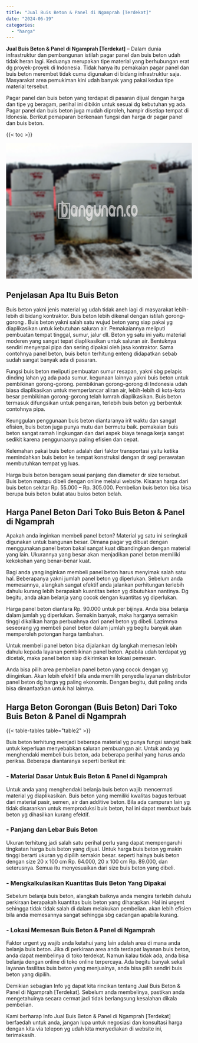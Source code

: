 ```yaml
---
title: "Jual Buis Beton & Panel di Ngamprah [Terdekat]"
date: "2024-06-19"
categories: 
  - "harga"
---
```


**Jual Buis Beton & Panel di Ngamprah \[Terdekat\]** – Dalam dunia infrastruktur dan pembangunan istilah pagar panel dan buis beton udah tidak heran lagi. Keduanya merupakan tipe material yang berhubungan erat dg proyek-proyek di Indonesia. Tidak hanya itu pemakaian pagar panel dan buis beton merembet tidak cuma digunakan di bidang infrastruktur saja. Masyarakat area pemukiman kini udah banyak yang pakai kedua tipe material tersebut.

Pagar panel dan buis beton yang terdapat di pasaran dijual dengan harga dan tipe yg beragam, perihal ini dibikin untuk sesuai dg kebutuhan yg ada. Pagar panel dan buis beton juga mudah diproleh, hampir disetiap tempat di Idonesia. Berikut pemaparan berkenaan fungsi dan harga dr pagar panel dan buis beton.

{{< toc >}}

![Jual Buis Beton & Panel di Ngamprah [Terdekat]](/images/jual-panel-buis-beton-murah-52.png)

## Penjelasan Apa Itu Buis Beton

Buis beton yakni jenis material yg udah tidak aneh lagi di masyarakat lebih-lebih di bidang kontraktor. Buis beton lebih dikenal dengan istilah gorong-gorong . Buis beton yakni salah satu wujud beton yang siap pakai yg diaplikasikan untuk kebutuhan saluran air. Pemakaiannya meliputi pembuatan tempat tinggal, sumur, jalur dll. Beton yg satu ini yaitu material moderen yang sangat tepat diaplikasikan untuk saluran air. Bentuknya sendiri menyerpai pipa dan sering dipakai oleh jasa kontraktor. Sama contohnya panel beton, buis beton terhitung enteng didapatkan sebab sudah sangat banyak ada di pasaran.

Fungsi buis beton meliputi pembuatan sumur resapan, yakni sbg pelapis dinding lahan yg ada pada sumur. kegunaan lainnya yakni buis beton untuk pembikinan gorong-gorong. pembikinan gorong-gorong di Indonesia udah biasa diaplikasikan untuk memperlancar aliran air, lebih-lebih di kota-kota besar pembikinan gorong-gorong telah lumrah diaplikasikan. Buis beton termasuk difungsikan untuk pengairan, terlebih buis beton yg berbentuk contohnya pipa.

Keunggulan penggunaan buis beton diantaranya irit waktu dan sangat efisien, buis beton juga punya mutu dan bermutu baik. pemakaian buis beton sangat ramah lingkungan dan dari aspek biaya tenaga kerja sangat sedikit karena penggunaanya paling efisien dan cepat.

Kelemahan pakai buis beton adalah dari faktor transportasi yaitu ketika memindahkan buis beton ke tempat konstruksi dengan dr segi perawatan membutuhkan tempat yg luas.

Harga buis beton beragam seuai panjang dan diameter dr size tersebut. Buis beton mampu dibeli dengan online melalui website. Kisaran harga dari buis beton sekitar Rp. 55.000 – Rp. 305.000. Pembelian buis beton bisa bisa berupa buis beton bulat atau buios beton belah.

## Harga Panel Beton Dari Toko Buis Beton & Panel di Ngamprah

Apakah anda inginkan membeli panel beton? Material yg satu ini seringkali digunakan untuk bangunan besar. Dimana pagar yg dibuat dengan menggunakan panel beton bakal sangat kuat dibandingkan dengan material yang lain. Ukurannya yang besar akan menjadikan panel beton memiliki kekokohan yang benar-benar kuat.

Bagi anda yang inginkan membeli panel beton harus menyimak salah satu hal. Beberapanya yakni jumlah panel beton yg diperlukan. Sebelum anda memesannya, alangkah sangat efektif anda jalankan perhitungan terlebih dahulu kurang lebih berapakah kuantitas beton yg dibutuhkan nantinya. Dg begitu, anda akan belanja yang cocok dengan kuantitas yg diperlukan.

Harga panel beton diantara Rp. 90.000 untuk per bijinya. Anda bisa belanja dalam jumlah yg diperlukan. Semakin banyak, maka harganya semakin tinggi dikalikan harga perbuahnya dari panel beton yg dibeli. Lazimnya seseorang yg membeli panel beton dalam jumlah yg begitu banyak akan memperoleh potongan harga tambahan.

Untuk membeli panel beton bisa dijalankan dg langkah memesan lebih dahulu kepada layanan pembikinan panel beton. Apabila udah terdapat yg dicetak, maka panel beton siap dikirimkan ke lokasi pemesan.

Anda bisa pilih area pembelian panel beton yang cocok dengan yg diinginkan. Akan lebih efektif bila anda memilih penyedia layanan distributor panel beton dg harga yg paling ekonomis. Dengan begitu, duit paling anda bisa dimanfaatkan untuk hal lainnya.

## Harga Beton Gorongan (Buis Beton) Dari Toko Buis Beton & Panel di Ngamprah

{{< table-tables table="table2" >}}

Buis beton terhitung menjadi beberapa material yg punya fungsi sangat baik untuk keperluan menyebabkan saluran pembuangan air. Untuk anda yg menghendaki membeli buis beton, ada beberapa perihal yang harus anda periksa. Beberapa diantaranya seperti berikut ini:

### \- Material Dasar Untuk Buis Beton & Panel di Ngamprah

Untuk anda yang menghendaki belanja buis beton wajib mencermati material yg diaplikasikan. Buis beton yang memiliki kwalitas bagus terbuat dari material pasir, semen, air dan additive beton. Bila ada campuran lain yg tidak disarankan untuk memproduksi buis beton, hal ini dapat membuat buis beton yg dihasilkan kurang efektif.

### \- Panjang dan Lebar Buis Beton

Ukuran terhitung jadi salah satu perihal perlu yang dapat mempengaruhi tingkatan harga buis beton yang dijual. Untuk harga buis beton yg makin tinggi berarti ukuran yg dipilih semakin besar. seperti halnya buis beton dengan size 20 x 100 cm Rp. 64.000, 20 x 100 cm Rp. 89.000, dan seterusnya. Semua itu menyesuaikan dari size buis beton yang dibeli.

### \- Mengkalkulasikan Kuantitas Buis Beton Yang Dipakai

Sebelum belanja buis beton, alangkah baiknya anda mengira terlebih dahulu perkiraan berapakah kuantitas buis beton yang diharapkan. Hal ini urgent sehingga tidak tidak salah di dalam melakukan pembelian. akan lebih efisien bila anda memesannya sangat sehingga sbg cadangan apabila kurang.

### \- Lokasi Memesan Buis Beton & Panel di Ngamprah

Faktor urgent yg wajib anda ketahui yang lain adalah area di mana anda belanja buis beton. Jika di perkiraan area anda terdapat layanan buis beton, anda dapat membelinya di toko terdekat. Namun kalau tidak ada, anda bisa belanja dengan online di toko online terpercaya. Ada begitu banyak sekali layanan fasilitas buis beton yang menjualnya, anda bisa pilih sendiri buis beton yang dipilih.

Demikian sebagian Info yg dapat kita rincikan tentang Jual Buis Beton & Panel di Ngamprah \[Terdekat\]. Sebelum anda membelinya, pastikan anda mengetahuinya secara cermat jadi tidak berlangsung kesalahan dikala pembelian.

Kami berharap Info Jual Buis Beton & Panel di Ngamprah \[Terdekat\] berfaedah untuk anda, jangan lupa untuk negosiasi dan konsultasi harga dengan kita via telepon yg udah kita menyediakan di website ini, terimakasih.
